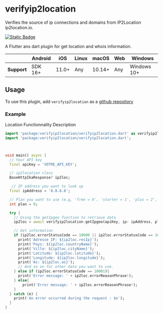 # verifyip2location
Verifies the source of ip connections and domains from IP2Location ip2location.io.

[![Static Badge](https://img.shields.io/badge/pub-v1.0.0-blue)](https://pub.dev/packages/verifyip2location)

A Flutter ans dart plugin for get location and whois information.

|             | Android | iOS   | Linux | macOS  | Web | Windows     |
|-------------|---------|-------|-------|--------|-----|-------------|
| **Support** | SDK 16+ | 11.0+ | Any   | 10.14+ | Any | Windows 10+ |

## Usage

To use this plugin, add `verifyip2location` as a [github repository](https://github.com/Hegeldirkk/verifyip2location)

### Example

Location Functionnality Description

<?code-excerpt "lib/verifyip2location.dart (basic-example)"?>
```dart
import 'package:verifyip2location/verifyip2location.dart' as verifyip2location;
import 'package:verifyip2location/verifyip2location.dart';



void main() async {
  // Your API key
  final apiKey = 'VOTRE_API_KEY';

  // ip2location class
  BaseHttpIkaResponse? ip2loc;

   // IP address you want to look up
  final ipAddress = '8.8.8.8';

  // Plan you want to use (e.g, 'free = 0', 'starter = 1', 'plus = 2', 'security = 3', etc.)
  int plan = 0;

  try {
    // Using the getIpgeo function to retrieve data
    ip2loc = await verifyip2location.getIpgeo(apiKey, ip: ipAddress, plan: plan, option: 'geoip');

    // Get information
    if (ip2loc.errorStatusCode == 10000 || ip2loc.errorStatusCode == 10001 ){
      print('Adresse IP: ${ip2loc.resIp}');
      print('Pays: ${ip2loc.countryName}');
      print('Ville: ${ip2loc.cityName}');
      print('Latitude: ${ip2loc.latitude}');
      print('Longitude: ${ip2loc.longitude}');
      print('As: ${ip2loc.as}');
      // And so on for other data you want to use.
    } else if (ip2loc.errorStatusCode == 10001){
      print('Error message: ' + ip2loc.errorReasonPhrase!);
    } else{
        print('Error message: ' + ip2loc.errorReasonPhrase!);
    }
  } catch (e) {
    print('An error occurred during the request : $e');
  }
}

```

